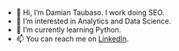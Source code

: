 - 👋 Hi, I’m Damian Taubaso. I work doing SEO.
- 👀 I’m interested in Analytics and Data Science.
- 🌱 I’m currently learning Python.
- 📫 You can reach me on [LinkedIn]([https://twitter.com/elcarpo](https://www.linkedin.com/in/dtaubaso/)).

<!---
elcarpogh/elcarpogh is a ✨ special ✨ repository because its `README.md` (this file) appears on your GitHub profile.
You can click the Preview link to take a look at your changes.
--->
